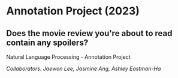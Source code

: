 # Annotation Project (2023)
## Does the movie review you're about to read contain any spoilers? 
Natural Language Processing - Annotation Project 

_Collaborators: Jaewon Lee, Jasmine Ang, Ashley Eastman-Ha_
